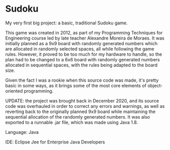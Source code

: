 # Sudoku

My very first big project: a basic, traditional Sudoku game.

This game was created in 2012, as part of my Programming Techniques for
Engineering course led by late teacher Alexandre Moreira de Moraes. It was
initially planned as a 9x9 board with randomly generated numbers which are
allocated in randomly selected spaces, all while following the game rules.
However, it proved to be too much for my hardware to handle, so the plan had
to be changed to a 6x6 board with randomly generated numbers allocated in
sequential spaces, with the rules being adapted to the board size.

Given the fact I was a rookie when this source code was made, it's pretty basic
in some ways, as it brings some of the most core elements of object-oriented
programming.

UPDATE: the project was brought back in December 2020, and its source code was
overhauled in order to correct any errors and warnings, as well as reverting
back to the originally planned 9x9 board while maintaining the sequential
allocation of the randomly generated numbers. It was also exported to a runnable
.jar file, which was made using Java 1.8.

Language: Java

IDE: Eclipse Jee for Enterprise Java Developers
